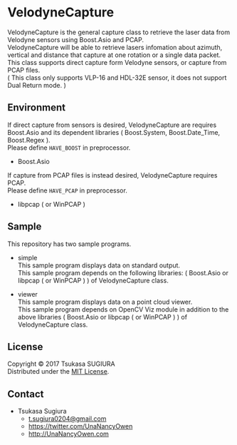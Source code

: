 VelodyneCapture
===============

VelodyneCapture is the general capture class to retrieve the laser data from Velodyne sensors using Boost.Asio and PCAP.  
VelodyneCapture will be able to retrieve lasers infomation about azimuth, vertical and distance that capture at one rotation or a single data packet.  
This class supports direct capture form Velodyne sensors, or capture from PCAP files.  
( This class only supports VLP-16 and HDL-32E sensor, it does not support Dual Return mode. )  


Environment
-----------
If direct capture from sensors is desired, VelodyneCapture are requires Boost.Asio and its dependent libraries ( Boost.System, Boost.Date_Time, Boost.Regex ).  
Please define <code>HAVE_BOOST</code> in preprocessor.  
* Boost.Asio  

If capture from PCAP files is instead desired, VelodyneCapture requires PCAP.  
Please define <code>HAVE_PCAP</code> in preprocessor.  
* libpcap ( or WinPCAP )  


Sample
------
This repository has two sample programs.  
* simple  
  This sample program displays data on standard output.  
  This sample program depends on the following libraries: ( Boost.Asio or libpcap ( or WinPCAP ) ) of VelodyneCapture class.  

* viewer  
  This sample program displays data on a point cloud viewer.  
  This sample program depends on OpenCV Viz module in addition to the above libraries ( Boost.Asio or libpcap ( or WinPCAP ) ) of VelodyneCapture class.  

License
-------
Copyright &copy; 2017 Tsukasa SUGIURA  
Distributed under the [MIT License](http://www.opensource.org/licenses/mit-license.php "MIT License | Open Source Initiative").  


Contact
-------
* Tsukasa Sugiura
    * <t.sugiura0204@gmail.com>
    * <https://twitter.com/UnaNancyOwen>
    * <http://UnaNancyOwen.com>
